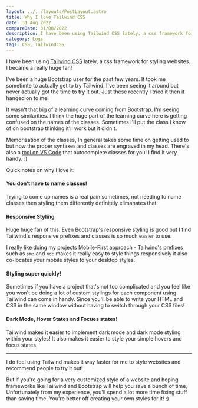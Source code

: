 ```yaml
---
layout: ../../layouts/PostLayout.astro
title: Why I love Tailwind CSS
date: 31 Aug 2022
compareDate: 31/08/2022
description: I have been using Tailwind CSS lately, a css framework for styling websites. I became a really huge fan!
category: Logs
tags: CSS, TailwindCSS
---
```


I have been using [Tailwind CSS](https://tailwindcss.com/) lately, a css framework for styling websites. I became a really huge fan!

I've been a huge Bootstrap user for the past few years. It took me sometimte to actually get to try Tailwind. I've been seeing it around but never actually got the time to try it out. Just these recently I tried it then it hanged on to me!

It wasn't that big of a learning curve coming from Bootstrap. I'm seeing some similarities. I think the huge part of the learning curve here is getting confused on the names of the classes. Sometimes I'll put the class I know of on bootstrap thinking it'll work but it didn't.

Memorization of the classes, In general takes some time on getting used to but now the proper syntaxes and classes are engraved in my head. There's also a [tool on VS Code](https://marketplace.visualstudio.com/items?itemName=bradlc.vscode-tailwindcss) that autocomplete classes for you! I find it very handy. :)

Quick notes on why I love it:

#### **You don't have to name classes!**

Trying to come up names is a real pain sometimes, not needing to name classes then styling them differently definitely elimanates that.

#### **Responsive Styling**

Huge huge fan of this. Even Bootstrap's responsive styling is good but I find Tailwind's responsive prefixes and classes is so much easier to use. 

I really like doing my projects Mobile-First approach - Tailwind's prefixes such as <code>sm:</code> and <code>md:</code> makes it really easy to style things responsively it also co-locates your mobile styles to your desktop styles.

#### **Styling super quickly!**

Sometimes if you have a project that's not too complicated and you feel like you won't be doing a lot of custom stylings for each component using Tailwind can come in handy. Since you'll be able to write your HTML and CSS in the same window without having to switch through your CSS files!


#### **Dark Mode, Hover States and Focues states!**

Tailwind makes it easier to implement dark mode and dark mode styling within your styles! It also makes it easier to style your simple hovers and focus states.


---

I do feel using Tailwind makes it way faster for me to style websites and recommend people to try it out! 

But if you're going for a very customized style of a website and hoping frameworks like Tailwind and Bootstrap will help you save a bunch of time, Unfortunately from my experience, you'll spend a lot more time fixing stuff than saving time. You're better off creating your own styles for it! :)






